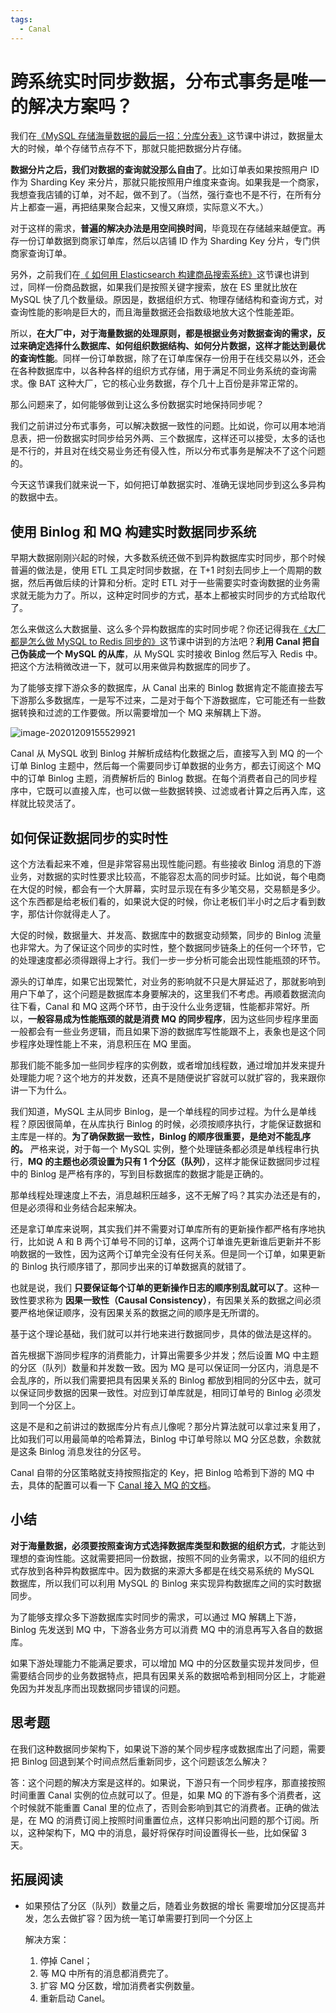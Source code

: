 ```yaml
---
tags:
  - Canal
---
```




# 跨系统实时同步数据，分布式事务是唯一的解决方案吗？
<tags />

我们在[《MySQL 存储海量数据的最后一招：分库分表》](01.md)这节课中讲过，数据量太大的时候，单个存储节点存不下，那就只能把数据分片存储。

**数据分片之后，我们对数据的查询就没那么自由了**。比如订单表如果按照用户 ID 作为 Sharding Key 来分片，那就只能按照用户维度来查询。如果我是一个商家，我想查我店铺的订单，对不起，做不到了。（当然，强行查也不是不行，在所有分片上都查一遍，再把结果聚合起来，又慢又麻烦，实际意义不大。）

对于这样的需求，**普遍的解决办法是用空间换时间**，毕竟现在存储越来越便宜。再存一份订单数据到商家订单库，然后以店铺 ID 作为 Sharding Key 分片，专门供商家查询订单。

另外，之前我们在[《 如何用 Elasticsearch 构建商品搜索系统》](../01/06.md)这节课也讲到过，同样一份商品数据，如果我们是按照关键字搜索，放在 ES 里就比放在 MySQL 快了几个数量级。原因是，数据组织方式、物理存储结构和查询方式，对查询性能的影响是巨大的，而且海量数据还会指数级地放大这个性能差距。

所以，**在大厂中，对于海量数据的处理原则，都是根据业务对数据查询的需求，反过来确定选择什么数据库、如何组织数据结构、如何分片数据，这样才能达到最优的查询性能**。同样一份订单数据，除了在订单库保存一份用于在线交易以外，还会在各种数据库中，以各种各样的组织方式存储，用于满足不同业务系统的查询需求。像 BAT 这种大厂，它的核心业务数据，存个几十上百份是非常正常的。

那么问题来了，如何能够做到让这么多份数据实时地保持同步呢？

我们之前讲过分布式事务，可以解决数据一致性的问题。比如说，你可以用本地消息表，把一份数据实时同步给另外两、三个数据库，这样还可以接受，太多的话也是不行的，并且对在线交易业务还有侵入性，所以分布式事务是解决不了这个问题的。

今天这节课我们就来说一下，如何把订单数据实时、准确无误地同步到这么多异构的数据中去。

## 使用 Binlog 和 MQ 构建实时数据同步系统

早期大数据刚刚兴起的时候，大多数系统还做不到异构数据库实时同步，那个时候普遍的做法是，使用 ETL 工具定时同步数据，在 T+1 时刻去同步上一个周期的数据，然后再做后续的计算和分析。定时 ETL 对于一些需要实时查询数据的业务需求就无能为力了。所以，这种定时同步的方式，基本上都被实时同步的方式给取代了。

怎么来做这么大数据量、这么多个异构数据库的实时同步呢？你还记得我在[《大厂都是怎么做 MySQL to Redis 同步的》](03.md)这节课中讲到的方法吧？**利用 Canal 把自己伪装成一个 MySQL 的从库**，从 MySQL 实时接收 Binlog 然后写入 Redis 中。把这个方法稍微改进一下，就可以用来做异构数据库的同步了。

为了能够支撑下游众多的数据库，从 Canal 出来的 Binlog 数据肯定不能直接去写下游那么多数据库，一是写不过来，二是对于每个下游数据库，它可能还有一些数据转换和过滤的工作要做。所以需要增加一个 MQ 来解耦上下游。

![image-20201209155529921](https://txxs.github.io/pic/record/back-end-storage/image-20201209155529921.png)

Canal 从 MySQL 收到 Binlog 并解析成结构化数据之后，直接写入到 MQ 的一个订单 Binlog 主题中，然后每一个需要同步订单数据的业务方，都去订阅这个 MQ 中的订单 Binlog 主题，消费解析后的 Binlog 数据。在每个消费者自己的同步程序中，它既可以直接入库，也可以做一些数据转换、过滤或者计算之后再入库，这样就比较灵活了。

## 如何保证数据同步的实时性

这个方法看起来不难，但是非常容易出现性能问题。有些接收 Binlog 消息的下游业务，对数据的实时性要求比较高，不能容忍太高的同步时延。比如说，每个电商在大促的时候，都会有一个大屏幕，实时显示现在有多少笔交易，交易额是多少。这个东西都是给老板们看的，如果说大促的时候，你让老板们半小时之后才看到数字，那估计你就得走人了。

大促的时候，数据量大、并发高、数据库中的数据变动频繁，同步的 Binlog 流量也非常大。为了保证这个同步的实时性，整个数据同步链条上的任何一个环节，它的处理速度都必须得跟得上才行。我们一步一步分析可能会出现性能瓶颈的环节。

源头的订单库，如果它出现繁忙，对业务的影响就不只是大屏延迟了，那就影响到用户下单了，这个问题是数据库本身要解决的，这里我们不考虑。再顺着数据流向往下看，Canal 和 MQ 这两个环节，由于没什么业务逻辑，性能都非常好。所以，**一般容易成为性能瓶颈的就是消费 MQ 的同步程序**，因为这些同步程序里面一般都会有一些业务逻辑，而且如果下游的数据库写性能跟不上，表象也是这个同步程序处理性能上不来，消息积压在 MQ 里面。

那我们能不能多加一些同步程序的实例数，或者增加线程数，通过增加并发来提升处理能力呢？这个地方的并发数，还真不是随便说扩容就可以就扩容的，我来跟你讲一下为什么。

我们知道，MySQL 主从同步 Binlog，是一个单线程的同步过程。为什么是单线程？原因很简单，在从库执行 Binlog 的时候，必须按顺序执行，才能保证数据和主库是一样的。**为了确保数据一致性，Binlog 的顺序很重要，是绝对不能乱序的。** 严格来说，对于每一个 MySQL 实例，整个处理链条都必须是单线程串行执行，**MQ 的主题也必须设置为只有 1 个分区（队列）**，这样才能保证数据同步过程中的 Binlog 是严格有序的，写到目标数据库的数据才能是正确的。

那单线程处理速度上不去，消息越积压越多，这不无解了吗？其实办法还是有的，但是必须得和业务结合起来解决。

还是拿订单库来说啊，其实我们并不需要对订单库所有的更新操作都严格有序地执行，比如说 A 和 B 两个订单号不同的订单，这两个订单谁先更新谁后更新并不影响数据的一致性，因为这两个订单完全没有任何关系。但是同一个订单，如果更新的 Binlog 执行顺序错了，那同步出来的订单数据真的就错了。

也就是说，我们 **只要保证每个订单的更新操作日志的顺序别乱就可以了**。这种一致性要求称为 **因果一致性（Causal Consistency）**，有因果关系的数据之间必须要严格地保证顺序，没有因果关系的数据之间的顺序是无所谓的。

基于这个理论基础，我们就可以并行地来进行数据同步，具体的做法是这样的。

首先根据下游同步程序的消费能力，计算出需要多少并发；然后设置 MQ 中主题的分区（队列）数量和并发数一致。因为 MQ 是可以保证同一分区内，消息是不会乱序的，所以我们需要把具有因果关系的 Binlog 都放到相同的分区中去，就可以保证同步数据的因果一致性。对应到订单库就是，相同订单号的 Binlog 必须发到同一个分区上。

这是不是和之前讲过的数据库分片有点儿像呢？那分片算法就可以拿过来复用了，比如我们可以用最简单的哈希算法，Binlog 中订单号除以 MQ 分区总数，余数就是这条 Binlog 消息发往的分区号。

Canal 自带的分区策略就支持按照指定的 Key，把 Binlog 哈希到下游的 MQ 中去，具体的配置可以看一下 [Canal 接入 MQ 的文档](https://github.com/alibaba/canal/wiki/Canal-Kafka-RocketMQ-QuickStart)。

## 小结

**对于海量数据，必须要按照查询方式选择数据库类型和数据的组织方式**，才能达到理想的查询性能。这就需要把同一份数据，按照不同的业务需求，以不同的组织方式存放到各种异构数据库中。因为数据的来源大多都是在线交易系统的 MySQL 数据库，所以我们可以利用 MySQL 的 Binlog 来实现异构数据库之间的实时数据同步。

为了能够支撑众多下游数据库实时同步的需求，可以通过 MQ 解耦上下游，Binlog 先发送到 MQ 中，下游各业务方可以消费 MQ 中的消息再写入各自的数据库。

如果下游处理能力不能满足要求，可以增加 MQ 中的分区数量实现并发同步，但需要结合同步的业务数据特点，把具有因果关系的数据哈希到相同分区上，才能避免因为并发乱序而出现数据同步错误的问题。

## 思考题

在我们这种数据同步架构下，如果说下游的某个同步程序或数据库出了问题，需要把 Binlog 回退到某个时间点然后重新同步，这个问题该怎么解决？

答：这个问题的解决方案是这样的。如果说，下游只有一个同步程序，那直接按照时间重置 Canal 实例的位点就可以了。但是，如果 MQ 的下游有多个消费者，这个时候就不能重置 Canal 里的位点了，否则会影响到其它的消费者。正确的做法是，在 MQ 的消费订阅上按照时间重置位点，这样只影响出问题的那个订阅。所以，这种架构下，MQ 中的消息，最好将保存时间设置得长一些，比如保留 3 天。

## 拓展阅读

- 如果预估了分区（队列）数量之后，随着业务数据的增长 需要增加分区提高并发，怎么去做扩容？因为统一笔订单需要打到同一个分区上

  解决方案：

  1. 停掉 Canel；
  2. 等 MQ 中所有的消息都消费完了。
  3. 扩容 MQ 分区数，增加消费者实例数量。
  4. 重新启动 Canel。
